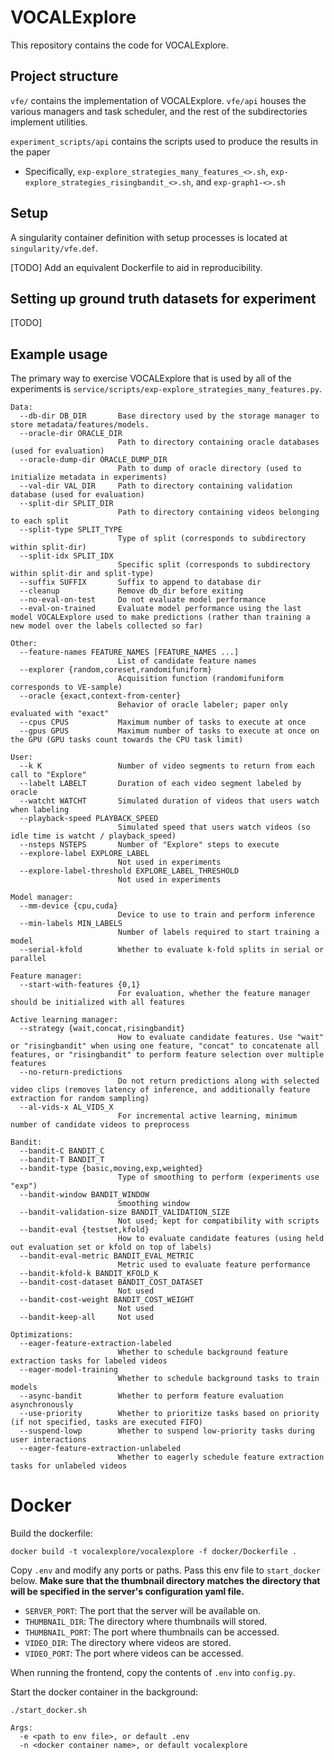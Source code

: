 # VOCALExplore

This repository contains the code for VOCALExplore.

## Project structure
`vfe/` contains the implementation of VOCALExplore. `vfe/api` houses the various managers and task scheduler, and the rest of the subdirectories implement utilities.

`experiment_scripts/api` contains the scripts used to produce the results in the paper
* Specifically, `exp-explore_strategies_many_features_<>.sh`, `exp-explore_strategies_risingbandit_<>.sh`, and `exp-graph1-<>.sh`

## Setup
A singularity container definition with setup processes is located at `singularity/vfe.def`.

[TODO] Add an equivalent Dockerfile to aid in reproducibility.

## Setting up ground truth datasets for experiment
[TODO]

## Example usage
The primary way to exercise VOCALExplore that is used by all of the experiments is `service/scripts/exp-explore_strategies_many_features.py`.

```
Data:
  --db-dir DB_DIR       Base directory used by the storage manager to store metadata/features/models.
  --oracle-dir ORACLE_DIR
                        Path to directory containing oracle databases (used for evaluation)
  --oracle-dump-dir ORACLE_DUMP_DIR
                        Path to dump of oracle directory (used to initialize metadata in experiments)
  --val-dir VAL_DIR     Path to directory containing validation database (used for evaluation)
  --split-dir SPLIT_DIR
                        Path to directory containing videos belonging to each split
  --split-type SPLIT_TYPE
                        Type of split (corresponds to subdirectory within split-dir)
  --split-idx SPLIT_IDX
                        Specific split (corresponds to subdirectory within split-dir and split-type)
  --suffix SUFFIX       Suffix to append to database dir
  --cleanup             Remove db_dir before exiting
  --no-eval-on-test     Do not evaluate model performance
  --eval-on-trained     Evaluate model performance using the last model VOCALExplore used to make predictions (rather than training a new model over the labels collected so far)

Other:
  --feature-names FEATURE_NAMES [FEATURE_NAMES ...]
                        List of candidate feature names
  --explorer {random,coreset,randomifuniform}
                        Acquisition function (randomifuniform corresponds to VE-sample)
  --oracle {exact,context-from-center}
                        Behavior of oracle labeler; paper only evaluated with "exact"
  --cpus CPUS           Maximum number of tasks to execute at once
  --gpus GPUS           Maximum number of tasks to execute at once on the GPU (GPU tasks count towards the CPU task limit)

User:
  --k K                 Number of video segments to return from each call to "Explore"
  --labelt LABELT       Duration of each video segment labeled by oracle
  --watcht WATCHT       Simulated duration of videos that users watch when labeling
  --playback-speed PLAYBACK_SPEED
                        Simulated speed that users watch videos (so idle time is watcht / playback_speed)
  --nsteps NSTEPS       Number of "Explore" steps to execute
  --explore-label EXPLORE_LABEL
                        Not used in experiments
  --explore-label-threshold EXPLORE_LABEL_THRESHOLD
                        Not used in experiments

Model manager:
  --mm-device {cpu,cuda}
                        Device to use to train and perform inference
  --min-labels MIN_LABELS
                        Number of labels required to start training a model
  --serial-kfold        Whether to evaluate k-fold splits in serial or parallel

Feature manager:
  --start-with-features {0,1}
                        For evaluation, whether the feature manager should be initialized with all features

Active learning manager:
  --strategy {wait,concat,risingbandit}
                        How to evaluate candidate features. Use "wait" or "risingbandit" when using one feature, "concat" to concatenate all features, or "risingbandit" to perform feature selection over multiple features
  --no-return-predictions
                        Do not return predictions along with selected video clips (removes latency of inference, and additionally feature extraction for random sampling)
  --al-vids-x AL_VIDS_X
                        For incremental active learning, minimum number of candidate videos to preprocess

Bandit:
  --bandit-C BANDIT_C
  --bandit-T BANDIT_T
  --bandit-type {basic,moving,exp,weighted}
                        Type of smoothing to perform (experiments use "exp")
  --bandit-window BANDIT_WINDOW
                        Smoothing window
  --bandit-validation-size BANDIT_VALIDATION_SIZE
                        Not used; kept for compatibility with scripts
  --bandit-eval {testset,kfold}
                        How to evaluate candidate features (using held out evaluation set or kfold on top of labels)
  --bandit-eval-metric BANDIT_EVAL_METRIC
                        Metric used to evaluate feature performance
  --bandit-kfold-k BANDIT_KFOLD_K
  --bandit-cost-dataset BANDIT_COST_DATASET
                        Not used
  --bandit-cost-weight BANDIT_COST_WEIGHT
                        Not used
  --bandit-keep-all     Not used

Optimizations:
  --eager-feature-extraction-labeled
                        Whether to schedule background feature extraction tasks for labeled videos
  --eager-model-training
                        Whether to schedule background tasks to train models
  --async-bandit        Whether to perform feature evaluation asynchronously
  --use-priority        Whether to prioritize tasks based on priority (if not specified, tasks are executed FIFO)
  --suspend-lowp        Whether to suspend low-priority tasks during user interactions
  --eager-feature-extraction-unlabeled
                        Whether to eagerly schedule feature extraction tasks for unlabeled videos
```

# Docker
Build the dockerfile:
```
docker build -t vocalexplore/vocalexplore -f docker/Dockerfile .
```

Copy `.env` and modify any ports or paths. Pass this env file to `start_docker` below.
**Make sure that the thumbnail directory matches the directory that will be specified in the server's configuration yaml file.**
- `SERVER_PORT`: The port that the server will be available on.
- `THUMBNAIL_DIR`: The directory where thumbnails will stored.
- `THUMBNAIL_PORT`: The port where thumbnails can be accessed.
- `VIDEO_DIR`: The directory where videos are stored.
- `VIDEO_PORT`: The port where videos can be accessed.

When running the frontend, copy the contents of `.env` into `config.py`.

Start the docker container in the background:
```
./start_docker.sh

Args:
  -e <path to env file>, or default .env
  -n <docker container name>, or default vocalexplore
```
